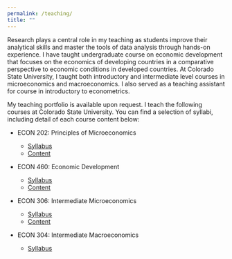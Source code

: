 ```yaml
---
permalink: /teaching/
title: ""
---
```


Research plays a central role in my teaching as students improve their
analytical skills and master the tools of data analysis through hands-on
experience. I have taught undergraduate course on economic development that
focuses on the economics of developing countries in a comparative perspective
to economic conditions in developed countries. At Colorado State University, I
taught both introductory and intermediate level courses in microeconomics and
macroeconomics. I also served as a teaching assistant for course in
introductory to econometrics.

My teaching portfolio is available upon request.
I teach the following courses at Colorado State University.
You can find a selection of syllabi, including detail of each course content below:

- ECON 202: Principles of Microeconomics
    - [Syllabus](/files/pdf/teaching/ECON202_801_Syllabus__SP22_.pdf)
    - [Content](/files/pdf/teaching/ECON202_801_Schedule__SP22_.pdf)

- ECON 460: Economic Development
    - [Syllabus](/files/pdf/teaching/ECON460_801_Syllabus.pdf)
    - [Content](/files/pdf/teaching/ECON460_Schedule.pdf)

- ECON 306: Intermediate Microeconomics
    - [Syllabus](/files/pdf/teaching/ECON306_001_Syllabus.pdf)
    - [Content](/files/pdf/teaching/ECON306_801_Schedule.pdf)

- ECON 304: Intermediate Macroeconomics
    - [Syllabus](/files/pdf/teaching/ECON304_Fall20Syllabus.pdf)
